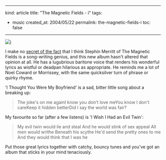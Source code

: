 -----
kind: article
title: "The Magnetic Fields - i"
tags:
- music
created_at: 2004/05/22
permalink: the-magnetic-fields-i
toc: false
-----

<p class="img-shadow"><a href="http://www.amazon.co.uk/exec/obidos/ASIN/B0001NNL8O/butshesagirl-21" title="Buy it on Amazon.co.uk"><img src="http://images-eu.amazon.com/images/P/B0001NNL8O.02._PE_.jpg" alt="i" border="0" /></a></p><p>I make no <a href="http://www.rousette.org.uk/blog/archives/the-magnetic-fields-69-love-songs/" title="The Magnetic Fields - 69 Love Songs">secret of the fact</a> that I think Stephin Merritt of The Magnetic Fields is a song-writing genius, and this new album hasn't altered that opinion at all. He has a lugubrious baritone voice that renders his wonderful lyrics as wistful or deadpan hilarious as appropriate. He reminds me a lot of Noel Coward or Morrissey, with the same quicksilver turn of phrase or quirky rhyme.</p><p>'I Thought You Were My Boyfriend' is a sad, bitter little song about a breaking up:</p><blockquote><p>The joke's on me againI know you don't love meYou know I don't careKeep it hidden betterDid I say the world was fair?</p></blockquote><p>My favourite so far (after a few listens) is 'I Wish I Had an Evil Twin':</p>

<blockquote>
<p>My evil twin would lie and steal
And he would stink of sex appeal
All men would writhe
Beneath his scythe
He'd send the pretty ones to me
And they would think that I was he</p>
</blockquote>

<p>Put those great lyrics together with catchy, bouncy tunes and you've got an album that sticks in your mind tenaciously.</p>


